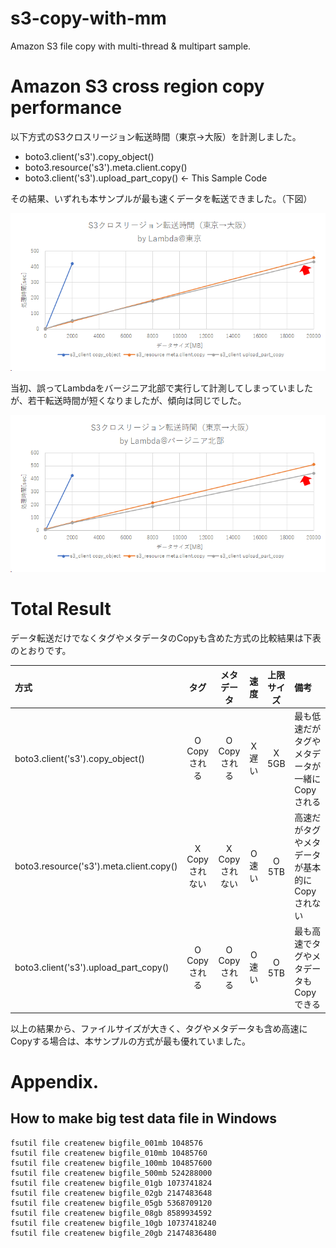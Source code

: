 # s3-copy-with-mm
Amazon S3 file copy with multi-thread &amp; multipart sample.

# Amazon S3 cross region copy performance

以下方式のS3クロスリージョン転送時間（東京→大阪）を計測しました。

* boto3.client('s3').copy_object()
* boto3.resource('s3').meta.client.copy()
* boto3.client('s3').upload_part_copy() <- This Sample Code

その結果、いずれも本サンプルが最も速くデータを転送できました。（下図）

![alt text](assets/image-lambda-tokyo.png)

当初、誤ってLambdaをバージニア北部で実行して計測してしまっていましたが、若干転送時間が短くなりましたが、傾向は同じでした。

![alt text](assets/image-lambda-virginia.png)

# Total Result

データ転送だけでなくタグやメタデータのCopyも含めた方式の比較結果は下表のとおりです。

| 方式 | タグ | メタデータ | 速度 | 上限サイズ | 備考 |
| :--- | :---: | :---: | :---: | :---: | :--- |
| boto3.client('s3').copy_object() | O<br />Copyされる | O<br />Copyされる | X<br />遅い | X<br />5GB | 最も低速だがタグやメタデータが一緒にCopyされる |
| boto3.resource('s3').meta.client.copy() | X<br />Copyされない | X<br />Copyされない | O<br />速い | O<br />5TB | 高速だがタグやメタデータが基本的にCopyされない |
| boto3.client('s3').upload_part_copy() | O<br />Copyされる | O<br />Copyされる | O<br />速い | O<br />5TB | 最も高速でタグやメタデータもCopyできる |

以上の結果から、ファイルサイズが大きく、タグやメタデータも含め高速にCopyする場合は、本サンプルの方式が最も優れていました。

# Appendix.

## How to make big test data file in Windows

```
fsutil file createnew bigfile_001mb 1048576
fsutil file createnew bigfile_010mb 10485760
fsutil file createnew bigfile_100mb 104857600
fsutil file createnew bigfile_500mb 524288000
fsutil file createnew bigfile_01gb 1073741824
fsutil file createnew bigfile_02gb 2147483648
fsutil file createnew bigfile_05gb 5368709120
fsutil file createnew bigfile_08gb 8589934592
fsutil file createnew bigfile_10gb 10737418240
fsutil file createnew bigfile_20gb 21474836480
```
